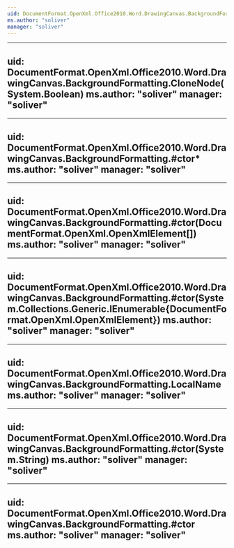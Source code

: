 ```yaml
---
uid: DocumentFormat.OpenXml.Office2010.Word.DrawingCanvas.BackgroundFormatting
ms.author: "soliver"
manager: "soliver"
---
```


---
uid: DocumentFormat.OpenXml.Office2010.Word.DrawingCanvas.BackgroundFormatting.CloneNode(System.Boolean)
ms.author: "soliver"
manager: "soliver"
---

---
uid: DocumentFormat.OpenXml.Office2010.Word.DrawingCanvas.BackgroundFormatting.#ctor*
ms.author: "soliver"
manager: "soliver"
---

---
uid: DocumentFormat.OpenXml.Office2010.Word.DrawingCanvas.BackgroundFormatting.#ctor(DocumentFormat.OpenXml.OpenXmlElement[])
ms.author: "soliver"
manager: "soliver"
---

---
uid: DocumentFormat.OpenXml.Office2010.Word.DrawingCanvas.BackgroundFormatting.#ctor(System.Collections.Generic.IEnumerable{DocumentFormat.OpenXml.OpenXmlElement})
ms.author: "soliver"
manager: "soliver"
---

---
uid: DocumentFormat.OpenXml.Office2010.Word.DrawingCanvas.BackgroundFormatting.LocalName
ms.author: "soliver"
manager: "soliver"
---

---
uid: DocumentFormat.OpenXml.Office2010.Word.DrawingCanvas.BackgroundFormatting.#ctor(System.String)
ms.author: "soliver"
manager: "soliver"
---

---
uid: DocumentFormat.OpenXml.Office2010.Word.DrawingCanvas.BackgroundFormatting.#ctor
ms.author: "soliver"
manager: "soliver"
---
